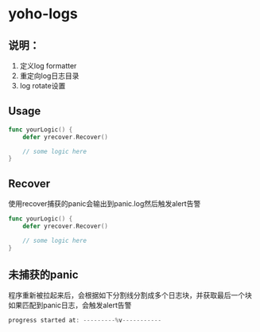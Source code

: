 # yoho-logs

## 说明：
1. 定义log formatter
1. 重定向log日志目录
1. log rotate设置

## Usage
```go
func yourLogic() {
    defer yrecover.Recover()

    // some logic here
}
```

## Recover
使用recover捕获的panic会输出到panic.log然后触发alert告警
```go
func yourLogic() {
    defer yrecover.Recover()

    // some logic here
}
```

## 未捕获的panic
程序重新被拉起来后，会根据如下分割线分割成多个日志块，并获取最后一个块
如果匹配到panic日志，会触发alert告警
```go
progress started at: ---------%v-----------
```